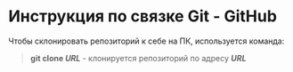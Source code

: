 # Инструкция по связке Git - GitHub

Чтобы склонировать репозиторий к себе на ПК, используется команда:
> **git clone *URL*** - клонируется репозиторий по адресу ***URL***
